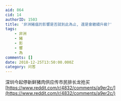 ```yaml
---
aid: 864
cid: 14
authorID: 1503
title: '非洲豬瘟的影響是否就到此為止, 還是會繼續升級?'
tags:
    - 非洲
    - 豬
    - 影
    - 響
    - 為
comments: []
date: 2018-12-25T13:50:00.000Z
category: 问答
---
```


深圳今起停新鲜猪肉供应传市民排长龙抢买  
[https://www.reddit.com/r/4832/comments/a9er2c/](https://www.reddit.com/r/4832/comments/a9er2c/)
